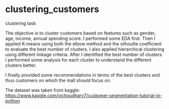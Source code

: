 # clustering_customers
clustering task


The objective is to cluster customers based on features such as gender, age, income, annual spending score.
I performed some EDA first. Then I applied K-means using both the elbow method and the silhoutte coefficient to evaluate the best number of clusters.
I also applied hierarchical clustering using different linkage criteria.
After I identified the best number of clusters I performed some analysis for each cluster to understand the different clusters better.

I finally provided some recommendations in terms of the best clusters and thus customers on which the mall should focus on.

The dataset was taken from kaggle: https://www.kaggle.com/vjchoudhary7/customer-segmentation-tutorial-in-python 
